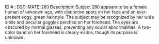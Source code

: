ID # : DSC-MATE-280
Description: Subject 280 appears to be a female human of unknown age, with distinctive spots on her face and an ever-present edgy, green hairstyle. The subject may be recognized by her wide smile and peculiar goggles perched on her forehead. The eyes are obscured by normal glasses, preventing any ocular abnormalities. A two-color band on her forehead is clearly visible, though its purpose is unknown.